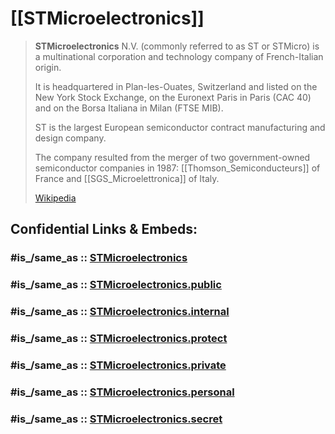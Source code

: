
# [[STMicroelectronics]] 


> **STMicroelectronics** N.V. (commonly referred to as ST or STMicro) 
> is a multinational corporation and technology company of French-Italian origin. 
> 
> It is headquartered in Plan-les-Ouates, Switzerland 
> and listed on the New York Stock Exchange, on the Euronext Paris in Paris (CAC 40) 
> and on the Borsa Italiana in Milan (FTSE MIB). 
> 
> ST is the largest European semiconductor  contract manufacturing and design company. 
> 
> The company resulted from the 
> merger of two government-owned semiconductor companies in 1987: 
> [[Thomson_Semiconducteurs]] of France and 
> [[SGS_Microelettronica]] of Italy.
>
> [Wikipedia](https://en.wikipedia.org/wiki/STMicroelectronics)


## Confidential Links & Embeds: 

### #is_/same_as :: [STMicroelectronics](/_Standards/Society/Economics/Business/Business-Entity/IT~Company/Semiconductor-Industry/STMicroelectronics.md) 

### #is_/same_as :: [STMicroelectronics.public](/_public/Society/Economics/Business/Business-Entity/IT~Company/Semiconductor-Industry/STMicroelectronics.public.md) 

### #is_/same_as :: [STMicroelectronics.internal](/_internal/Society/Economics/Business/Business-Entity/IT~Company/Semiconductor-Industry/STMicroelectronics.internal.md) 

### #is_/same_as :: [STMicroelectronics.protect](/_protect/Society/Economics/Business/Business-Entity/IT~Company/Semiconductor-Industry/STMicroelectronics.protect.md) 

### #is_/same_as :: [STMicroelectronics.private](/_private/Society/Economics/Business/Business-Entity/IT~Company/Semiconductor-Industry/STMicroelectronics.private.md) 

### #is_/same_as :: [STMicroelectronics.personal](/_personal/Society/Economics/Business/Business-Entity/IT~Company/Semiconductor-Industry/STMicroelectronics.personal.md) 

### #is_/same_as :: [STMicroelectronics.secret](/_secret/Society/Economics/Business/Business-Entity/IT~Company/Semiconductor-Industry/STMicroelectronics.secret.md)

